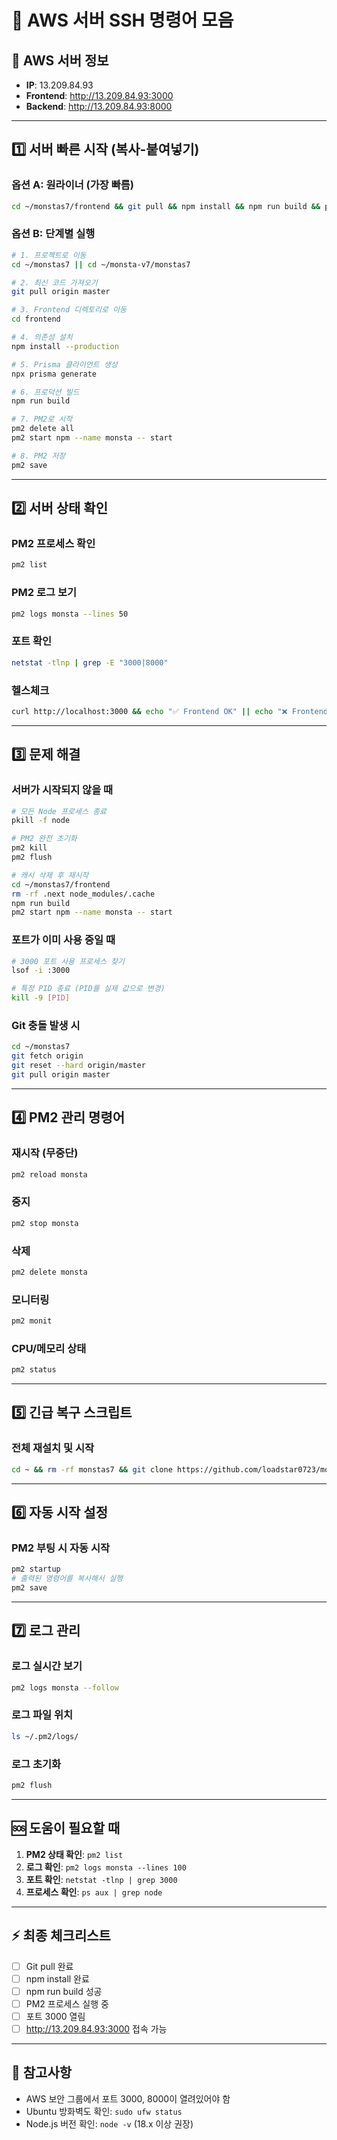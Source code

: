# 🚀 AWS 서버 SSH 명령어 모음

## 📌 AWS 서버 정보
- **IP**: 13.209.84.93
- **Frontend**: http://13.209.84.93:3000
- **Backend**: http://13.209.84.93:8000

---

## 1️⃣ 서버 빠른 시작 (복사-붙여넣기)

### 옵션 A: 원라이너 (가장 빠름)
```bash
cd ~/monstas7/frontend && git pull && npm install && npm run build && pm2 delete all; pm2 start npm --name monsta -- start && pm2 save
```

### 옵션 B: 단계별 실행
```bash
# 1. 프로젝트로 이동
cd ~/monstas7 || cd ~/monsta-v7/monstas7

# 2. 최신 코드 가져오기
git pull origin master

# 3. Frontend 디렉토리로 이동
cd frontend

# 4. 의존성 설치
npm install --production

# 5. Prisma 클라이언트 생성
npx prisma generate

# 6. 프로덕션 빌드
npm run build

# 7. PM2로 시작
pm2 delete all
pm2 start npm --name monsta -- start

# 8. PM2 저장
pm2 save
```

---

## 2️⃣ 서버 상태 확인

### PM2 프로세스 확인
```bash
pm2 list
```

### PM2 로그 보기
```bash
pm2 logs monsta --lines 50
```

### 포트 확인
```bash
netstat -tlnp | grep -E "3000|8000"
```

### 헬스체크
```bash
curl http://localhost:3000 && echo "✅ Frontend OK" || echo "❌ Frontend Failed"
```

---

## 3️⃣ 문제 해결

### 서버가 시작되지 않을 때
```bash
# 모든 Node 프로세스 종료
pkill -f node

# PM2 완전 초기화
pm2 kill
pm2 flush

# 캐시 삭제 후 재시작
cd ~/monstas7/frontend
rm -rf .next node_modules/.cache
npm run build
pm2 start npm --name monsta -- start
```

### 포트가 이미 사용 중일 때
```bash
# 3000 포트 사용 프로세스 찾기
lsof -i :3000

# 특정 PID 종료 (PID를 실제 값으로 변경)
kill -9 [PID]
```

### Git 충돌 발생 시
```bash
cd ~/monstas7
git fetch origin
git reset --hard origin/master
git pull origin master
```

---

## 4️⃣ PM2 관리 명령어

### 재시작 (무중단)
```bash
pm2 reload monsta
```

### 중지
```bash
pm2 stop monsta
```

### 삭제
```bash
pm2 delete monsta
```

### 모니터링
```bash
pm2 monit
```

### CPU/메모리 상태
```bash
pm2 status
```

---

## 5️⃣ 긴급 복구 스크립트

### 전체 재설치 및 시작
```bash
cd ~ && rm -rf monstas7 && git clone https://github.com/loadstar0723/monstas7.git && cd monstas7/frontend && npm install && npx prisma generate && npm run build && pm2 start npm --name monsta -- start && pm2 save
```

---

## 6️⃣ 자동 시작 설정

### PM2 부팅 시 자동 시작
```bash
pm2 startup
# 출력된 명령어를 복사해서 실행
pm2 save
```

---

## 7️⃣ 로그 관리

### 로그 실시간 보기
```bash
pm2 logs monsta --follow
```

### 로그 파일 위치
```bash
ls ~/.pm2/logs/
```

### 로그 초기화
```bash
pm2 flush
```

---

## 🆘 도움이 필요할 때

1. **PM2 상태 확인**: `pm2 list`
2. **로그 확인**: `pm2 logs monsta --lines 100`
3. **포트 확인**: `netstat -tlnp | grep 3000`
4. **프로세스 확인**: `ps aux | grep node`

---

## ⚡ 최종 체크리스트

- [ ] Git pull 완료
- [ ] npm install 완료
- [ ] npm run build 성공
- [ ] PM2 프로세스 실행 중
- [ ] 포트 3000 열림
- [ ] http://13.209.84.93:3000 접속 가능

---

## 📝 참고사항

- AWS 보안 그룹에서 포트 3000, 8000이 열려있어야 함
- Ubuntu 방화벽도 확인: `sudo ufw status`
- Node.js 버전 확인: `node -v` (18.x 이상 권장)